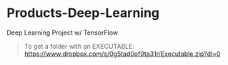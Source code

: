 # Products-Deep-Learning
Deep Learning Project w/ TensorFlow


> To get a folder with an EXECUTABLE: 
https://www.dropbox.com/s/0g5tad0of9ta31r/Executable.zip?dl=0
